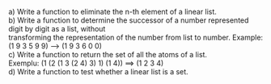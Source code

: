 a) Write a function to eliminate the n-th element of a linear list.<br />
b) Write a function to determine the successor of a number represented digit by digit as a list, without <br />
transforming the representation of the number from list to number. Example: (1 9 3 5 9 9) --> (1 9 3 6 0 0)<br />
c) Write a function to return the set of all the atoms of a list.<br />
 Exemplu: (1 (2 (1 3 (2 4) 3) 1) (1 4)) ==> (1 2 3 4)<br />
d) Write a function to test whether a linear list is a set.<br />

